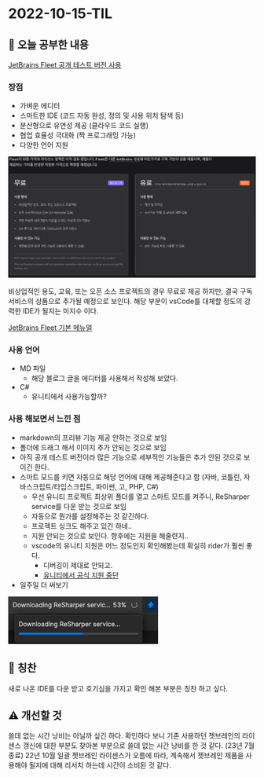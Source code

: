 # 2022-10-15-TIL

## 📝 오늘 공부한 내용

[JetBrains Fleet 공개 테스트 버전 사용](https://www.jetbrains.com/ko-kr/fleet/)

### 장점
- 가벼운 에디터
- 스마트한 IDE (코드 자동 완성, 정의 및 사용 위치 탐색 등)
- 분산형으로 유연성 제공 (클라우드 코드 실행)
- 협업 효율성 극대화 (짝 프로그래밍 가능)
- 다양한 언어 지원

![fleet pricing](./img/2022-10-15-1.png)

비상업적인 용도, 교육, 또는 오픈 소스 프로젝트의 경우 무료로 제공 하지만, 결국 구독 서비스의 상품으로 추가될 예정으로 보인다.
해당 부분이 vsCode를 대체할 정도의 강력한 IDE가 될지는 미지수 이다.

[JetBrains Fleet 기본 메뉴얼](https://www.jetbrains.com/help/fleet/getting-started.html)

### 사용 언어
- MD 파일
    - 해당 블로그 글을 에디터를 사용해서 작성해 보았다.
- C#
    - 유니티에서 사용가능할까?

### 사용 해보면서 느낀 점
- markdown의 프리뷰 기능 제공 안하는 것으로 보임
- 폴더에 드래그 해서 이미지 추가 안되는 것으로 보임
- 아직 공개 테스트 버전이라 많은 기능으로 세부적인 기능들은 추가 안된 것으로 보이긴 한다.
- 스마트 모드를 키면 자동으로 해당 언어에 대해 제공해준다고 함 (자바, 코틀린, 자바스크립트/타입스크립트, 파이썬, 고, PHP, C#)
    - 우선 유니티 프로젝트 최상위 폴더를 열고 스마트 모드를 켜주니, ReSharper service를 다운 받는 것으로 보임
    - 자동으로 뭔가를 설정해주는 것 같긴하다.
    - 프로젝트 싱크도 해주고 있긴 하네..
    - 지원 안되는 것으로 보인다. 향후에는 지원을 해줄련지..
    - vscode의 유니티 지원은 어느 정도인지 확인해봤는데 확실히 rider가 훨씬 좋다.
        - 디버깅이 제대로 안되고.
        - [유니티에서 공식 지원 중단](https://forum.unity.com/threads/update-on-the-visual-studio-code-package.1302621/)
- 일주일 더 써보기

![fleet smart mode](./img/2022-10-15-2.png)

## 👏 칭찬

새로 나온 IDE를 다운 받고 호기심을 가지고 확인 해본 부분은 칭찬 하고 싶다.

## ⚠️ 개선할 것

쓸데 없는 시간 낭비는 아닐까 싶긴 하다.
확인하다 보니 기존 사용하던 젯브레인의 라이센스 갱신에 대한 부분도 찾아본 부분으로 쓸데 없는 시간 낭비를 한 것 같다. (23년 7월 종료)
22년 10월 일괄 젯브레인 라이센스가 오름에 따라, 계속해서 젯브레인 제품을 사용해야 될지에 대해 리서치 하는데 시간이 소비된 것 같다.